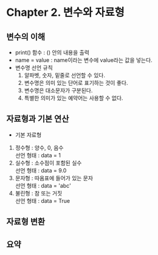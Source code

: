 # Chapter 2. 변수와 자료형

## 변수의 이해
- print() 함수 : () 안의 내용을 출력
- name = value : name이라는 변수에 value라는 값을 넣는다.
- 변수명 선언 규칙<br>
  1. 알파벳, 숫자, 밑줄로 선언할 수 있다.<br>
  1. 변수명은 의미 있는 단어로 표기하는 것이 좋다.<br>
  1. 변수명은 대소문자가 구분된다.<br>
  1. 특별한 의미가 있는 예약어는 사용할 수 없다.<br>

## 자료형과 기본 연산
- 기본 자료형<br>
1. 정수형 : 양수, 0, 음수<br>
선언 형태 : data = 1
1. 실수형 : 소수점이 포함된 실수<br>
선언 형태 : data = 9.0
1. 문자형 : 따옴표에 들어가 있는 문자<br>
선언 형태 : data = 'abc'
1. 불린형 : 참 또는 거짓<br>
선언 형태 : data = True
## 자료형 변환

## 요약
